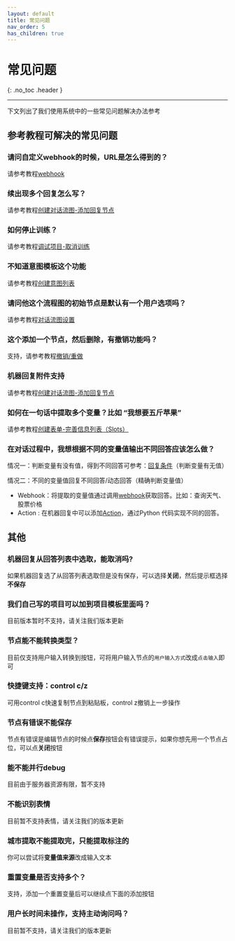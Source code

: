 ```yaml
---
layout: default
title: 常见问题
nav_order: 5
has_children: true
---
```


# 常见问题
{: .no_toc .header }

----
下文列出了我们使用系统中的一些常见问题解决办法参考

## 参考教程可解决的常见问题

### 请问自定义webhook的时候，URL是怎么得到的？

请参考教程[webhook](/docs/tutorial/webhook/01-webhook/)

### 续出现多个回复怎么写？
请参考教程[创建对话流图-添加回复节点](/docs/tutorial/flow/01-create-flow/#添加回复节点)

### 如何停止训练？
请参考教程[调试项目-取消训练](/docs/tutorial/flow/03-train-project/#取消训练)

### 不知道意图模板这个功能
请参考教程[创建意图列表](/docs/tutorial/node-template/user-global/)

### 请问他这个流程图的初始节点是默认有一个用户选项吗？
请参考教程[对话流图设置](/docs/tutorial/setting/#对话流图设置)

### 这个添加一个节点，然后删除，有撤销功能吗？
支持，请参考教程[撤销/重做](/docs/tutorial/setting/#对话流图设置)

### 机器回复附件支持
请参考教程[创建对话流图-添加回复节点](/docs/tutorial/flow/01-create-flow/#回复节点添加附件)

### 如何在一句话中提取多个变量？比如 “我想要五斤苹果”

请参考教程[创建表单-完善信息列表（Slots）](/docs/tutorial/flow/01-create-flow/#完善信息列表（Slots）)

### 在对话过程中，我想根据不同的变量值输出不同回答应该怎么做？

情况⼀：判断变量有没有值，得到不同回答可参考：[回复条件](/docs/tutorial/setting/#配置机器人回复条件)（判断变量有⽆值）

情况⼆：不同的变量值回复不同回答/动态回答（精确判断变量值）

- Webhook：将提取的变量值通过调⽤[webhook](/docs/tutorial/webhook/02-webhook/)获取回答。⽐如：查询天⽓、股票价格
- Action : 在机器回复中可以添加[Action](/docs/tutorial/action/01-action)，通过Python 代码实现不同的回答。

## 其他

### 机器回复从回答列表中选取，能取消吗?
如果机器回复选了从回答列表选取但是没有保存，可以选择**关闭**，然后提示框选择**不保存**

### 我们自己写的项目可以加到项目模板里面吗？
目前版本暂时不支持，请关注我们版本更新

### 节点能不能转换类型？
目前仅支持用户输入转换到按钮，可将用户输入节点的`用户输入方式`改成`点击输入`即可

### 快捷键支持：control c/z

可用control c快速复制节点到粘贴板，control z撤销上一步操作

### 节点有错误不能保存
节点有错误是编辑节点的时候点**保存**按钮会有错误提示，如果你想先用一个节点占位，可以点**关闭**按钮

### 能不能并行debug
目前由于服务器资源有限，暂不支持

### 不能识别表情
目前暂不支持表情，请关注我们的版本更新

### 城市提取不能提取完，只能提取标注的
你可以尝试将**变量值来源**改成输入文本

### 重置变量是否支持多个？
支持，添加一个重置变量后可以继续点下面的添加按钮

### 用户长时间未操作，支持主动询问吗？
目前暂不支持，请关注我们的版本更新

